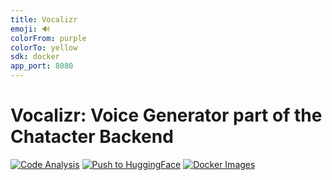 ```yaml
---
title: Vocalizr
emoji: 🔊
colorFrom: purple
colorTo: yellow
sdk: docker
app_port: 8080
---
```


# Vocalizr: Voice Generator part of the Chatacter Backend

[![Code Analysis](https://github.com/AlphaSphereDotAI/chatacter_backend_voice_generator/actions/workflows/code_analysis.yml/badge.svg)](https://github.com/AlphaSphereDotAI/chatacter_backend_voice_generator/actions/workflows/code_analysis.yml)
[![Push to HuggingFace](https://github.com/AlphaSphereDotAI/chatacter_backend_voice_generator/actions/workflows/hf.yml/badge.svg)](https://github.com/AlphaSphereDotAI/chatacter_backend_voice_generator/actions/workflows/hf.yml)
[![Docker Images](https://github.com/AlphaSphereDotAI/chatacter_backend_voice_generator/actions/workflows/docker.yml/badge.svg)](https://github.com/AlphaSphereDotAI/chatacter_backend_voice_generator/actions/workflows/docker.yml)
